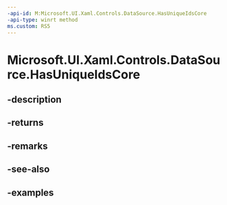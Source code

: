```yaml
---
-api-id: M:Microsoft.UI.Xaml.Controls.DataSource.HasUniqueIdsCore
-api-type: winrt method
ms.custom: RS5
---
```


<!-- Method syntax.
virtual protected bool DataSource.HasUniqueIdsCore()
-->

# Microsoft.UI.Xaml.Controls.DataSource.HasUniqueIdsCore

## -description

## -returns

## -remarks

## -see-also

## -examples

